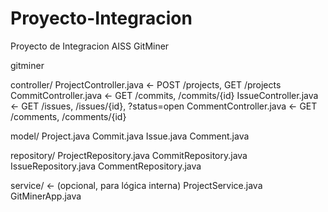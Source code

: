 # Proyecto-Integracion
Proyecto de Integracion AISS GitMiner

gitminer

controller/
    ProjectController.java   ← POST /projects, GET /projects
    CommitController.java    ← GET /commits, /commits/{id}
    IssueController.java     ← GET /issues, /issues/{id}, ?status=open
    CommentController.java   ← GET /comments, /comments/{id}

model/
    Project.java
    Commit.java
    Issue.java
    Comment.java

repository/
    ProjectRepository.java
    CommitRepository.java
    IssueRepository.java
    CommentRepository.java
    
service/      ← (opcional, para lógica interna)
    ProjectService.java
     GitMinerApp.java
